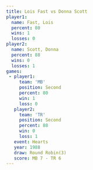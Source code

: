 ```yaml
---
title: Lois Fast vs Donna Scott
player1:            
  name: Fast, Lois  
  percent: 80       
  wins: 1           
  losses: 0         
player2:            
  name: Scott, Donna
  percent: 88       
  wins: 0           
  losses: 1         
games:
 - player1:          
     team: 'MB'      
     position: Second
     percent: 80     
     win: 1          
     loss: 0         
   player2:          
     team: 'TR'      
     position: Second
     percent: 88     
     win: 0          
     loss: 1         
   event: Hearts       
   year: 1988          
   draw: Round Robin(3)
   score: MB 7 - TR 6  
---
```

